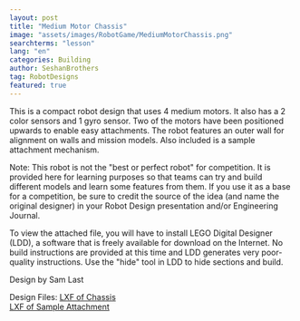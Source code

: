 ```yaml
---
layout: post
title: "Medium Motor Chassis"
image: "assets/images/RobotGame/MediumMotorChassis.png"
searchterms: "lesson"
lang: "en"
categories: Building
author: SeshanBrothers
tag: RobotDesigns
featured: true
---
```


This is a compact robot design that uses 4 medium motors. It also has a 2 color sensors and 1 gyro sensor. Two of the motors have been positioned upwards to enable easy attachments. The robot features an outer wall for alignment on walls and mission models. Also included is a sample attachment mechanism.

Note: This robot is not the "best or perfect robot" for competition. It is provided here for learning purposes so that teams can try and build different models and learn some features from them. If you use it as a base for a competition, be sure to credit the source of the idea (and name the original designer) in your Robot Design presentation and/or Engineering Journal. 

To view the attached file, you will have to install LEGO Digital Designer (LDD), a software that is freely available for download on the Internet. No build instructions are provided at this time and LDD generates very poor-quality instructions. Use the "hide" tool in LDD to hide sections and build.

Design by Sam Last

Design Files:
 <a href="/translations/en-us/RobotGame/MediumMotorChassis.lxf">LXF of Chassis
 </a>
 <br> <a href="/translations/en-us/RobotGame/MediumMotorAttachment.lxf">LXF of Sample Attachment
 </a>

